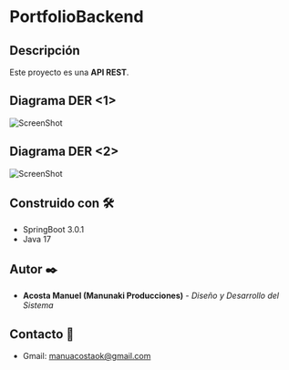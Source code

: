 # PortfolioBackend

## Descripción

Este proyecto es una <b>API REST</b>.


## Diagrama DER <1>

![ScreenShot](sql/nombredelder.png)

## Diagrama DER <2>

![ScreenShot](sql/nombreDiagramaDeTablas.png)

## Construido con 🛠️

* SpringBoot 3.0.1
* Java 17

## Autor ✒️
* **Acosta Manuel (Manunaki Producciones)** - *Diseño y Desarrollo del Sistema*

## Contacto 📱
* Gmail: manuacostaok@gmail.com
